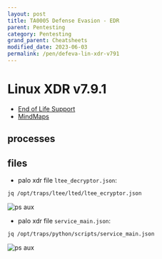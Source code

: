 ```yaml
---
layout: post
title: TA0005 Defense Evasion - EDR
parent: Pentesting
category: Pentesting
grand_parent: Cheatsheets
modified_date: 2023-06-03
permalink: /pen/defeva-lin-xdr-v791
---
```


# Linux XDR v7.9.1

<!-- vscode-markdown-toc -->
* [End of Life Support](#EndofLifeSupport)
* [MindMaps](#MindMaps)

<!-- vscode-markdown-toc-config
	numbering=false
	autoSave=true
	/vscode-markdown-toc-config -->
<!-- /vscode-markdown-toc -->

## processes

## files

* palo xdr file ```ltee_decryptor.json```:
```bash
jq /opt/traps/ltee/lted/ltee_ecryptor.json
```
![ps aux](/assets/images/xdr-file-ltee_decryptor.json.png)

* palo xdr file ```service_main.json```:
```bash
jq /opt/traps/python/scripts/service_main.json
```
![ps aux](/assets/images/xdr-file-services.json.png)